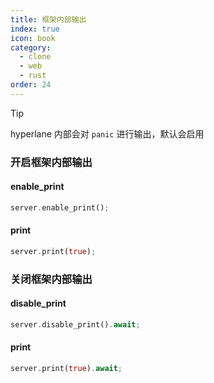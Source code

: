 ```yaml
---
title: 框架内部输出
index: true
icon: book
category:
  - clone
  - web
  - rust
order: 24
---
```


> [!tip]
> hyperlane 内部会对 `panic` 进行输出，默认会启用

### 开启框架内部输出

#### enable_print

```rust
server.enable_print();
```

#### print

```rust
server.print(true);
```

### 关闭框架内部输出

#### disable_print

```rust
server.disable_print().await;
```

#### print

```rust
server.print(true).await;
```

<Bottom />
